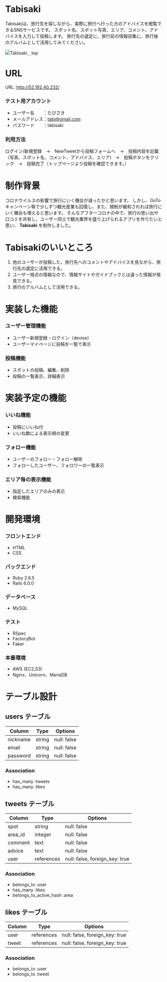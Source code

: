 # Tabisaki

Tabisakiは、旅行先を探しながら、実際に旅行へ行った方のアドバイスを閲覧できるSNSサービスです。
スポット名、スポット写真、エリア、コメント、アドバイスを入力して投稿します。
旅行先の選定に、旅行前の情報収集に、旅行後のアルバムとして活用してみてください。


![Tabisaki＿top](https://user-images.githubusercontent.com/72494053/100333790-59446380-3016-11eb-93a7-dc882595ca12.jpg)

# URL

URL: http://52.192.40.232/

### テスト用アカウント

- ユーザー名　　：たびさき
- メールアドレス：tabi@gmail.com
- パスワード　　：tabisaki

### 利用方法

ログイン/新規登録　→　NewTweetから投稿フォームへ　→　投稿内容を記載（写真、スポット名、コメント、アドバイス、エリア）
→　投稿ボタンをクリック　→　投稿完了（トップページより投稿を確認できます。）


# 制作背景

コロナウイルスの影響で旅行にいく機会が減ったかと思います。
しかし、GoToキャンペーン等で少しずつ観光産業も回復し、また、規制が緩和されれば旅行にいく機会も増えると思います。
そんなアフターコロナの中で、旅行の思い出や口コミを共有し、ユーザー同士で観光業界を盛り上げられるアプリを作りたいと思い、 __Tabisaki__ を制作しました。

# Tabisakiのいいところ

1. 他のユーザーが投稿した、旅行先へのコメントやアドバイスを見ながら、旅行先の選定に活用できる。
2. ユーザー視点の情報なので、情報サイトやガイドブックとは違った情報が発見できる。
3. 旅行のアルバムとして活用できる。


# 実装した機能

### ユーザー管理機能

- ユーザー新規登録・ログイン（devise）
- ユーザーマイページに投稿を一覧で表示

### 投稿機能

- スポットの投稿、編集、削除
- 投稿の一覧表示、詳細表示


# 実装予定の機能

### いいね機能

- 投稿にいいね付
- いいね数による表示順の変更

### フォロー機能

- ユーザーのフォロー・フォロー解除
- フォローしたユーザー、フォロワーの一覧表示

### エリア毎の表示機能

- 指定したエリアのみの表示
- 検索機能

# 開発環境

### フロントエンド

- HTML
- CSS

### バックエンド

- Ruby 2.6.5
- Rails 6.0.0

### データベース

- MySQL

### テスト

- RSpec
- FactoryBot
- Faker

### 本番環境

- AWS (EC2,S3)
- Nginx、Unicorn、MariaDB


# テーブル設計

## users テーブル

| Column   | Type   | Options     |
| -------- | ------ | ----------- |
| nickname | string | null: false |
| email    | string | null: false |
| password | string | null: false |

### Association

- has_many :tweets
- has_many :likes

## tweets テーブル

| Column  | Type       | Options                        |
| ------- | ---------- | ------------------------------ |
| spot    | string     | null: false                    |
| area_id | integer    | null: false                    |
| comment | text       | null: false                    |
| advice  | text       | null: false                    |
| user    | references | null: false, foreign_key: true |


### Association

- belongs_to :user
- has_many :likes
- belongs_to_active_hash :area

## likes テーブル

| Column | Type       | Options                        |
| ------ | ---------- | ------------------------------ |
| user   | references | null: false, foreign_key: true |
| tweet  | references | null: false, foreign_key: true |

### Association

- belongs_to :user
- belongs_to :tweet

